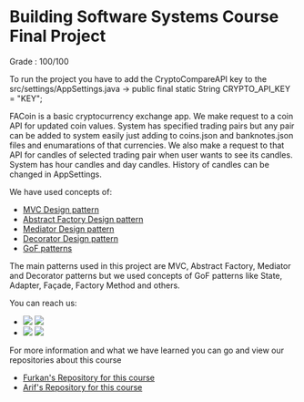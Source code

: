 # Building Software Systems Course Final Project

Grade : 100/100

To run the project you have to add the CryptoCompareAPI key to the src/settings/AppSettings.java -> public final static String CRYPTO_API_KEY = "KEY";


FACoin is a basic cryptocurrency exchange app. We make request to a coin API for
updated coin values. System has specified trading pairs but any pair can be added
to system easily just adding to coins.json and banknotes.json files and enumarations
of that currencies. 
We also make a request to that API for candles of selected trading pair when user wants
to see its candles. System has hour candles and day candles. History of candles can be changed
in AppSettings. 


We have used concepts of:
* [MVC Design pattern](https://en.wikipedia.org/wiki/Model–view–controller)
* [Abstract Factory Design pattern](https://en.wikipedia.org/wiki/Abstract_factory_pattern)
* [Mediator Design pattern](https://en.wikipedia.org/wiki/Mediator_pattern)
* [Decorator Design pattern](https://en.wikipedia.org/wiki/Decorator_pattern)
* [GoF patterns](https://en.wikipedia.org/wiki/Design_Patterns)

The main patterns used in this project are MVC, Abstract Factory, Mediator and Decorator patterns
but we used concepts of GoF patterns like State, Adapter, Façade, Factory Method and others. 

You can reach us: 
- [![](https://img.shields.io/badge/-Furkan%20Sahin-informational?style=flat&logo=linkedin&logoColor=white&color=0077b5)](https://www.linkedin.com/in/furkansahinfs) 
[![](https://img.shields.io/badge/-Furkan%20Sahin-informational?style=flat&logo=wordpress&logoColor=white&color=545456)](https://sahinfurkan.wordpress.com) 
- [![](https://img.shields.io/badge/-Arif%20Burak%20Demiray-informational?style=flat&logo=linkedin&logoColor=white&color=0077b5)](http://www.linkedin.com/in/arifBurakDemiray) [![](https://img.shields.io/badge/-demiray.dev-informational?style=flat&logo=firefox-browser&logoColor=white&color=062020)](https://demiray.dev) 

For more information and what we have learned you can go and view our repositories about this course
- [Furkan's Repository for this course](https://github.com/furkansahinfs/Building_Software_System_Java_Homeworks)
- [Arif's Repository for this course](https://github.com/arifBurakDemiray/ceng431-homeworks)
